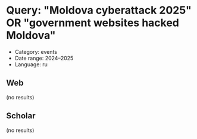 # Query: "Moldova cyberattack 2025" OR "government websites hacked Moldova"
- Category: events
- Date range: 2024–2025
- Language: ru

## Web

(no results)

## Scholar

(no results)

